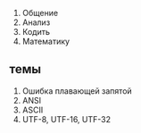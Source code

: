 1. Общение
2. Анализ
3. Кодить
4. Математику

## темы

1. Ошибка плавающей запятой
2. ANSI
3. ASCII
4. UTF-8, UTF-16, UTF-32